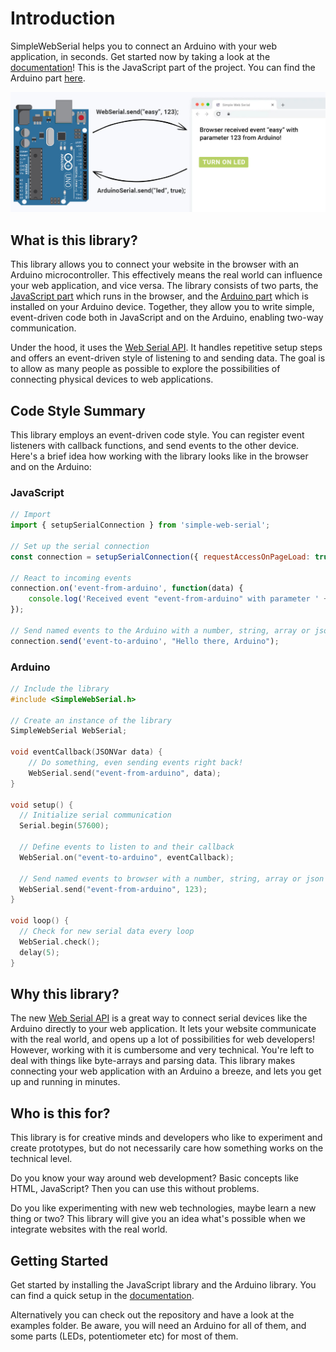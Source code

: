 

# Introduction

SimpleWebSerial helps you to connect an Arduino with your web application, in
seconds. Get started now by taking a look at the [documentation](https://fmgrafikdesign.gitbook.io/simplewebserial/)! This is the JavaScript part of the project. You can find the Arduino part [here](https://github.com/fmgrafikdesign/simplewebserial-arduino-library).

<img src="docs/.gitbook/assets/titelbild-v4.jpg" alt="A graphic visualising the event-driven architecture of the project">

## What is this library?

This library allows you to connect your website in the browser with an Arduino microcontroller. This effectively means the real world can influence your web application, and vice versa. The library consists of two parts, the [JavaScript part](https://github.com/fmgrafikdesign/SimpleWebSerialJS) which runs in the browser, and the [Arduino part](https://github.com/fmgrafikdesign/simplewebserial-arduino-library) which is installed on your Arduino device. Together, they allow you to write simple, event-driven code both in JavaScript and on the Arduino, enabling two-way communication.

Under the hood, it uses the [Web Serial API](https://wicg.github.io/serial/). It handles repetitive setup steps and offers an event-driven style of listening to and sending data. The goal is to allow as many people as possible to explore the possibilities of connecting physical devices to web applications.

## Code Style Summary

This library employs an event-driven code style. You can register event listeners with callback functions, and send events to the other device. Here's a brief idea how working with the library looks like in the browser and on the Arduino:

### JavaScript
```javascript
// Import
import { setupSerialConnection } from 'simple-web-serial';

// Set up the serial connection
const connection = setupSerialConnection({ requestAccessOnPageLoad: true });

// React to incoming events
connection.on('event-from-arduino', function(data) {
    console.log('Received event "event-from-arduino" with parameter ' + data)
});

// Send named events to the Arduino with a number, string, array or json object
connection.send('event-to-arduino', "Hello there, Arduino");
```

### Arduino
```cpp
// Include the library
#include <SimpleWebSerial.h>

// Create an instance of the library
SimpleWebSerial WebSerial;

void eventCallback(JSONVar data) {
    // Do something, even sending events right back!
    WebSerial.send("event-from-arduino", data);
}

void setup() {
  // Initialize serial communication
  Serial.begin(57600);
  
  // Define events to listen to and their callback
  WebSerial.on("event-to-arduino", eventCallback); 
  
  // Send named events to browser with a number, string, array or json object
  WebSerial.send("event-from-arduino", 123);
}

void loop() {
  // Check for new serial data every loop
  WebSerial.check();
  delay(5);
}
```

## Why this library?

The new [Web Serial API](https://wicg.github.io/serial/) is a great way to connect serial devices like the Arduino directly to your web application. It lets your website communicate with the real world, and opens up a lot of possibilities for web developers! However, working with it is cumbersome and very technical. You're left to deal with things like byte-arrays and parsing data. This library makes connecting your web application with an Arduino a breeze, and lets you get up and running in minutes.

## Who is this for?

This library is for creative minds and developers who like to experiment and create prototypes, but do not necessarily care how something works on the technical level.

Do you know your way around web development? Basic concepts like HTML, JavaScript? Then you can use this without problems.

Do you like experimenting with new web technologies, maybe learn a new thing or two? This library will give you an idea what's possible when we integrate websites with the real world.

## Getting Started

Get started by installing the JavaScript library and the Arduino library. You can find a quick setup in the [documentation](https://fmgrafikdesign.gitbook.io/simplewebserial/).

Alternatively you can check out the repository and have a look at the examples folder. Be aware, you will need an Arduino for all of them, and some parts (LEDs, potentiometer etc) for most of them.
